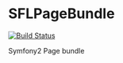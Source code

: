 SFLPageBundle
=============

[![Build Status](https://secure.travis-ci.org/SeventyFourLaboratories/SFLPageBundle.png)](http://travis-ci.org/SeventyFourLaboratories/SFLPageBundle)

Symfony2 Page bundle 